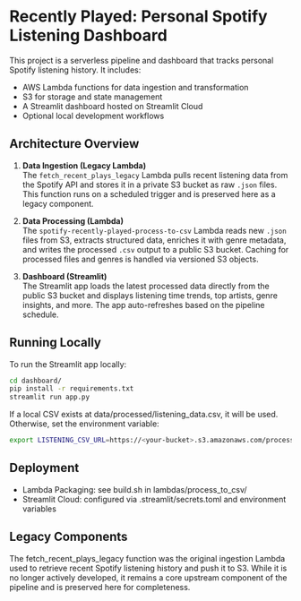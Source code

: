 # Recently Played: Personal Spotify Listening Dashboard

This project is a serverless pipeline and dashboard that tracks personal Spotify listening history. It includes:

- AWS Lambda functions for data ingestion and transformation
- S3 for storage and state management
- A Streamlit dashboard hosted on Streamlit Cloud
- Optional local development workflows

## Architecture Overview

1. **Data Ingestion (Legacy Lambda)**  
   The `fetch_recent_plays_legacy` Lambda pulls recent listening data from the Spotify API and stores it in a private S3 bucket as raw `.json` files. This function runs on a scheduled trigger and is preserved here as a legacy component.

2. **Data Processing (Lambda)**  
   The `spotify-recently-played-process-to-csv` Lambda reads new `.json` files from S3, extracts structured data, enriches it with genre metadata, and writes the processed `.csv` output to a public S3 bucket. Caching for processed files and genres is handled via versioned S3 objects.

3. **Dashboard (Streamlit)**  
   The Streamlit app loads the latest processed data directly from the public S3 bucket and displays listening time trends, top artists, genre insights, and more. The app auto-refreshes based on the pipeline schedule.

## Running Locally

To run the Streamlit app locally:

```bash
cd dashboard/
pip install -r requirements.txt
streamlit run app.py
```

If a local CSV exists at data/processed/listening_data.csv, it will be used. Otherwise, set the environment variable:

```bash
export LISTENING_CSV_URL=https://<your-bucket>.s3.amazonaws.com/processed/listening_data.csv
```

## Deployment

- Lambda Packaging: see build.sh in lambdas/process_to_csv/
- Streamlit Cloud: configured via .streamlit/secrets.toml and environment variables

## Legacy Components

The fetch_recent_plays_legacy function was the original ingestion Lambda used to retrieve recent Spotify listening history and push it to S3. While it is no longer actively developed, it remains a core upstream component of the pipeline and is preserved here for completeness.
